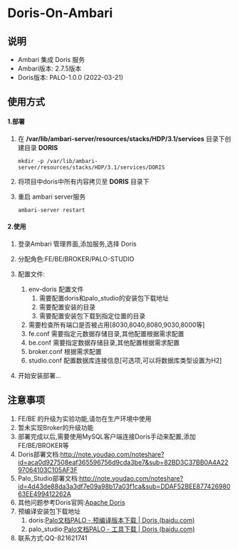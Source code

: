 # Doris-On-Ambari

## 说明

- Ambari 集成 Doris 服务
- Ambari版本: 2.7.5版本
- Doris版本: PALO-1.0.0 (2022-03-21)

## 使用方式

#### 1.部署

1. 在 **/var/lib/ambari-server/resources/stacks/HDP/3.1/services** 目录下创建目录 **DORIS**

   ```shell
   mkdir -p /var/lib/ambari-server/resources/stacks/HDP/3.1/services/DORIS
   ```

2. 将项目中doris中所有内容拷贝至 **DORIS** 目录下

3. 重启 ambari server服务

   ```shell
   ambari-server restart
   ```

#### 2.使用

1. 登录Ambari 管理界面,添加服务,选择 Doris

2. 分配角色:FE/BE/BROKER/PALO-STUDIO

3. 配置文件:

   1. env-doris 配置文件
      1. 需要配置doris和palo_studio的安装包下载地址
      2. 需要配置安装的目录
      3. 需要配置安装包下载到指定位置的目录
   2. 需要检查所有端口是否被占用[8030,8040,8080,9030,8000等]
   3. fe.conf 需要指定元数据存储目录,其他配置根据需求配置
   4. be.conf 需要指定数据存储目录,其他配置根据需求配置
   5. broker.conf 根据需求配置
   6. studio.conf 配置数据库连接信息[可选项,可以将数据库类型设置为H2]

4. 开始安装部署...

   

## 注意事项

1. FE/BE 的升级为实验功能,请勿在生产环境中使用
2. 暂未实现Broker的升级功能
3. 部署完成以后,需要使用MySQL客户端连接Doris手动来配置,添加FE/BE/BROKER等
4. Doris部署文档:http://note.youdao.com/noteshare?id=aca0d927508eaf365596756d9cda3be7&sub=82BD3C37BB0A4A2297064103C105AF3F
5. Palo_Studio部署文档:http://note.youdao.com/noteshare?id=4d43de88da3a3df7e09a98b17a03f1ca&sub=DDAF52BEE87742698063EE499412262A
6. 其他问题参考Doris官网:[Apache Doris](https://doris.apache.org/zh-CN/)
7. 预编译安装包下载地址
   1. doris:[Palo文档PALO - 预编译版本下载 | Doris (baidu.com)](http://palo.baidu.com/docs/下载专区/预编译版本下载)
   2. palo_studio:[Palo文档PALO - 工具下载 | Doris (baidu.com)](http://palo.baidu.com/docs/生态工具/工具下载)
8. 联系方式:QQ-821621741


